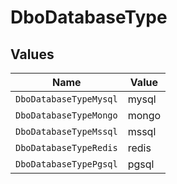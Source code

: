 # DboDatabaseType


## Values

| Name                   | Value                  |
| ---------------------- | ---------------------- |
| `DboDatabaseTypeMysql` | mysql                  |
| `DboDatabaseTypeMongo` | mongo                  |
| `DboDatabaseTypeMssql` | mssql                  |
| `DboDatabaseTypeRedis` | redis                  |
| `DboDatabaseTypePgsql` | pgsql                  |